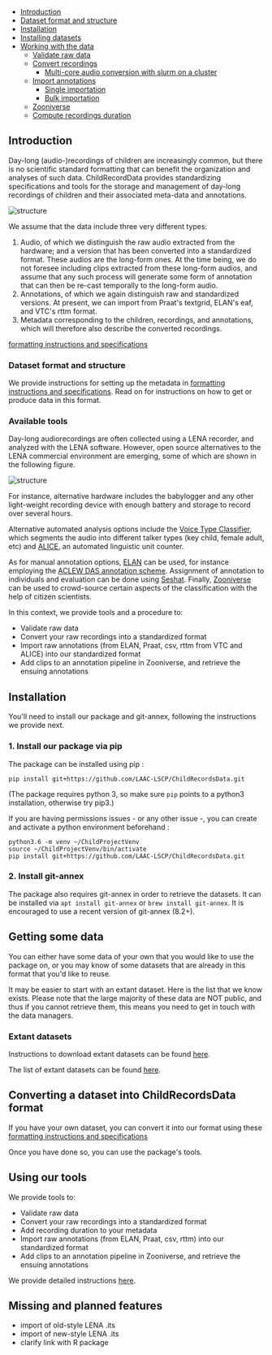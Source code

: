 - [Introduction](#introduction)
- [Dataset format and structure](#dataset-format-and-structure)
- [Installation](#installation)
- [Installing datasets](#installing-datasets)
- [Working with the data](#working-with-the-data)
  - [Validate raw data](#validate-raw-data)
  - [Convert recordings](#convert-recordings)
    - [Multi-core audio conversion with slurm on a cluster](#multi-core-audio-conversion-with-slurm-on-a-cluster)
  - [Import annotations](#import-annotations)
    - [Single importation](#single-importation)
    - [Bulk importation](#bulk-importation)
  - [Zooniverse](#zooniverse)
  - [Compute recordings duration](#compute-recordings-duration)

## Introduction

Day-long (audio-)recordings of children are increasingly common, but there is no scientific standard formatting that can benefit the organization and analyses of such data. ChildRecordData provides standardizing specifications and tools for the storage and management of day-long recordings of children and their associated meta-data and annotations.

![structure](http://laac-lscp.github.io/ChildRecordsData/images/structure.png "File organization structure")

We assume that the data include three very different types:

1. Audio, of which we distinguish the raw audio extracted from the hardware; and a version that has been converted into a standardized format. These audios are the long-form ones. At the time being, we do not foresee including clips extracted from these long-form audios, and assume that any such process will generate some form of annotation that can then be re-cast temporally to the long-form audio.
2. Annotations, of which we again distinguish raw and standardized versions. At present, we can import from Praat's textgrid, ELAN's eaf, and VTC's rttm format.
3. Metadata corresponding to the children, recordings, and annotations, which will therefore also describe the converted recordings.

 [formatting instructions and specifications](http://laac-lscp.github.io/ChildRecordsData/FORMATTING.html)


### Dataset format and structure

We provide instructions for setting up the metadata in [formatting instructions and specifications](http://laac-lscp.github.io/ChildRecordsData/FORMATTING.html). Read on for instructions on how to get or produce data in this format.

### Available tools

Day-long audiorecordings are often collected using a LENA recorder, and analyzed with the LENA software. However, open source alternatives to the LENA commercial environment are emerging, some of which are shown in the following figure.

![structure](http://laac-lscp.github.io/ChildRecordsData/images/tools.png "Overview of some tools in the day-long recordings environment")

For instance, alternative hardware includes the babylogger and any other light-weight recording device with enough battery and storage to record over several hours.

Alternative automated analysis options include the [Voice Type Classifier](https://github.com/MarvinLvn/voice-type-classifier), which segments the audio into different talker types (key child, female adult, etc) and [ALICE](https://github.com/orasanen/ALICE), an automated linguistic unit counter.

As for manual annotation options, [ELAN](https://archive.mpi.nl/tla/elan) can be used, for instance employing the [ACLEW DAS annotation scheme](https://osf.io/b2jep/). Assignment of annotation to individuals and evaluation can be done using [Seshat](https://github.com/bootphon/seshat). Finally, [Zooniverse](zooniverse.org) can be used to crowd-source certain aspects of the classification with the help of citizen scientists.

In this context, we provide tools and a procedure to:

- Validate raw data
- Convert your raw recordings into a standardized format
- Import raw annotations (from ELAN, Praat, csv, rttm from VTC and ALICE) into our standardized format
- Add clips to an annotation pipeline in Zooniverse, and retrieve the ensuing annotations

## Installation

You'll need to install our package and git-annex, following the instructions we provide next.

### 1. Install our package via pip
  
The package can be installed using pip :

```
pip install git+https://github.com/LAAC-LSCP/ChildRecordsData.git
```

(The package requires python 3, so make sure `pip` points to a python3 installation, otherwise try pip3.)

If you are having permissions issues - or any other issue -, you can create and activate a python environment beforehand :

```
python3.6 -m venv ~/ChildProjectVenv
source ~/ChildProjectVenv/bin/activate
pip install git+https://github.com/LAAC-LSCP/ChildRecordsData.git
```

### 2. Install git-annex

The package also requires git-annex in order to retrieve the datasets. It can be installed via `apt install git-annex` or `brew install git-annex`. It is encouraged to use a recent version of git-annex (8.2+).

## Getting some data

You can either have some data of your own that you would like to use the package on, or you may know of some datasets that are already in this format that you'd like to reuse.

It may be easier to start with an extant dataset. Here is the list that we know exists. Please note that the large majority of these data are NOT public, and thus if you cannot retrieve them, this means you need to get in touch with the data managers.

### Extant datasets

Instructions to download extant datasets can be found [here](http://laac-lscp.github.io/ChildRecordsData/REUSE.html).

The list of extant datasets can be found [here](http://laac-lscp.github.io/ChildRecordsData/EXTANT.html).


## Converting a dataset into ChildRecordsData format

If you have your own dataset, you can convert it into our format using these  
[formatting instructions and specifications](http://laac-lscp.github.io/ChildRecordsData/FORMATTING.html)

Once you have done so, you can use the package's tools. 

## Using our tools

We provide tools to:

- Validate raw data
- Convert your raw recordings into a standardized format
- Add recording duration to your metadata
- Import raw annotations (from ELAN, Praat, csv, rttm) into our standardized format
- Add clips to an annotation pipeline in Zooniverse, and retrieve the ensuing annotations

We provide detailed instructions [here](http://laac-lscp.github.io/ChildRecordsData/TOOLS.html).



## Missing and planned features

- import of old-style LENA .its
- import of new-style LENA .its
- clarify link with R package
